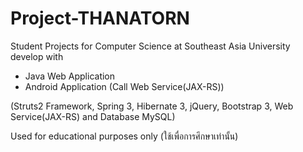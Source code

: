 Project-THANATORN
=================

Student Projects for Computer Science at Southeast Asia University develop with
- Java Web Application 
- Android Application (Call Web Service(JAX-RS))

(Struts2 Framework, Spring 3, Hibernate 3, jQuery, Bootstrap 3, Web Service(JAX-RS) and Database MySQL)

Used for educational purposes only (ใช้เพื่อการศึกษาเท่านั้น)
